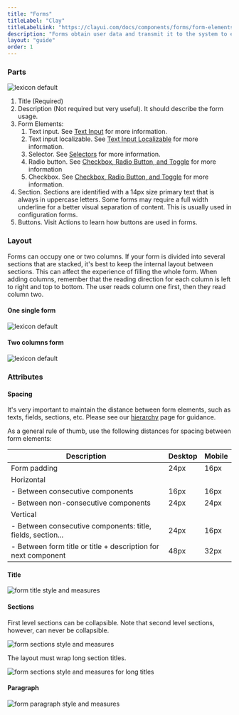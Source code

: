 ```yaml
---
title: "Forms"
titleLabel: "Clay"
titleLabelLink: "https://clayui.com/docs/components/forms/form-elements.html"
description: "Forms obtain user data and transmit it to the system to either store the data, produce an action, or both."
layout: "guide"
order: 1
---
```

### Parts

![lexicon default](../../../images/FormParts.jpg)

1. Title (Required)
2. Description (Not required but very useful). It should describe the form usage.
3. Form Elements:
	1. Text input. See [Text Input](./text_input.html) for more information. 
	2. Text input localizable. See [Text Input Localizable](./text_input_localizable.html) for more information.
	3. Selector. See [Selectors](./selector.html) for more information. 
	4. Radio button. See [Checkbox, Radio Button, and Toggle](./radio_check_toggle.html) for more information
	5. Checkbox. See [Checkbox, Radio Button, and Toggle](./radio_check_toggle.html) for more information. 	
4. Section. Sections are identified with a 14px size primary text that is always in uppercase letters. Some forms may require a full width underline for a better visual separation of content. This is usually used in configuration forms.
5. Buttons. Visit Actions to learn how buttons are used in forms.


### Layout 
Forms can occupy one or two columns. If your form is divided into several sections that are stacked, it's best to keep the internal layout between sections. This can affect the experience of filling the whole form.
When adding columns, remember that the reading direction for each column is left to right and top to bottom. The user reads column one first, then they read column two.

#### One single form

![lexicon default](../../../images/Form1Column.jpg)

#### Two columns form

![lexicon default](../../../images/Form2Columns.jpg)

### Attributes

#### Spacing

It's very important to maintain the distance between form elements, such as texts, fields, sections, etc. Please see our [hierarchy](./formsHierarchy.html) page for guidance.

As a general rule of thumb, use the following distances for spacing between form elements:

| Description | Desktop | Mobile |
| --- | --- | --- | 
| Form padding | 24px | 16px |
| Horizontal |  |  |
| - Between consecutive components | 16px | 16px |
| - Between non-consecutive components | 24px | 24px |
| Vertical |  |  |
| - Between consecutive components: title, fields, section... | 24px | 16px |
| - Between form title or title + description for next component | 48px | 32px |

#### Title

![form title style and measures](../../../images/FormTitle.jpg)

#### Sections

First level sections can be collapsible. Note that second level sections, however, can never be collapsible.

![form sections style and measures](../../../images/FormSections.jpg)

The layout must wrap long section titles.

![form sections style and measures for long titles](../../../images/FormSectionsLong.jpg)

#### Paragraph

![form paragraph style and measures](../../../images/FormParagraph.jpg)
